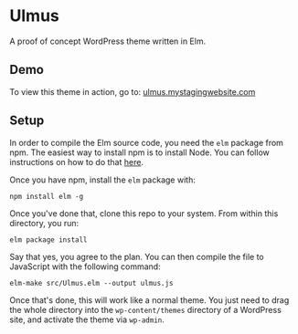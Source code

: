 # Ulmus

A proof of concept WordPress theme written in Elm.

## Demo

To view this theme in action, go to: [ulmus.mystagingwebsite.com](https://ulmus.mystagingwebsite.com/)

## Setup

In order to compile the Elm source code, you need the `elm` package from npm. The easiest way to install npm is to install Node. You can follow instructions on how to do that [here](https://nodejs.org/).

Once you have npm, install the `elm` package with:

```
npm install elm -g
```

Once you've done that, clone this repo to your system. From within this directory, you run:

```
elm package install
```

Say that yes, you agree to the plan. You can then compile the file to JavaScript with the following command:

```
elm-make src/Ulmus.elm --output ulmus.js
```

Once that's done, this will work like a normal theme. You just need to drag the whole directory into the `wp-content/themes` directory of a WordPress site, and activate the theme via `wp-admin`.
